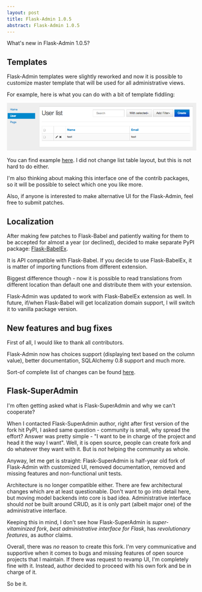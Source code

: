 ```yaml
---
layout: post
title: Flask-Admin 1.0.5
abstract: Flask-Admin 1.0.5
---
```


What's new in Flask-Admin 1.0.5?

Templates
---------

Flask-Admin templates were slightly reworked and now it is possible to customize master template that will be used for
all administrative views.

For example, here is what you can do with a bit of template fiddling:

<a href="/shared/posts/flask-admin-105/layout.png">
  <img src="/shared/posts/flask-admin-105/layout.png" width="640" alt="Custom layout"></img>
</a>

You can find example [here](https://github.com/mrjoes/flask-admin/tree/master/examples/layout). I did not change list table layout, but this is not hard to do either.

I'm also thinking about making this interface one of the contrib packages, so it will be possible to
select which one you like more.

Also, if anyone is interested to make alternative UI for the Flask-Admin, feel free to submit patches.

Localization
------------

After making few patches to Flask-Babel and patiently waiting for them to be accepted for almost a year (or declined),
decided to make separate PyPI package: [Flask-BabelEx](https://pypi.python.org/pypi/Flask-BabelEx).

It is API compatible with Flask-Babel. If you decide to use Flask-BabelEx, it is matter of importing functions from
different extension.

Biggest difference though - now it is possible to read translations from different location than default one and distribute
them with your extension.

Flask-Admin was updated to work with Flask-BabelEx extension as well. In future, if/when Flask-Babel will get localization
domain support, I will switch it to vanilla package version.

New features and bug fixes
--------------------------

First of all, I would like to thank all contributors.

Flask-Admin now has choices support (displaying text based on the column value), better documentation, SQLAlchemy 0.8 support and much more.

Sort-of complete list of changes can be found [here](https://github.com/mrjoes/flask-admin/blob/master/doc/changelog.rst).

Flask-SuperAdmin
----------------

I'm often getting asked what is Flask-SuperAdmin and why we can't cooperate?

When I contacted Flask-SuperAdmin author, right after first version of the fork hit PyPI, I asked same question - community is small, why spread the effort? Answer was pretty simple - "I want to be in charge of the project and head it the way I want". Well, it is open source, people can create fork and do whatever they want with it. But is *not* helping the community as whole.

Anyway, let me get is straight: Flask-SuperAdmin is half-year old fork of Flask-Admin with customized UI, removed documentation, removed and missing features and non-functional unit tests.

Architecture is no longer compatible either. There are few architectural changes which are at least questionable. Don't want to go into detail here, but moving model backends into core is bad idea. Administrative interface should *not* be built around
CRUD, as it is only part (albeit major one) of the administrative interface.

Keeping this in mind, I don't see how Flask-SuperAdmin is *super-vitaminized fork*, *best administrative interface for Flask*, has *revolutionary features*, as author claims.

Overall, there was *no* reason to create this fork. I'm very communicative and supportive when it comes to bugs and missing
features of open source projects that I maintain. If there was request to revamp UI, I'm completely fine with it. Instead,
author decided to proceed with his own fork and be in charge of it.

So be it.
